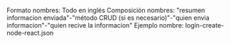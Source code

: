Formato nombres: Todo en inglés
Composición nombres: "resumen informacion enviada"-"método CRUD (si es necesario)"-"quien envia informacion"-"quien recive la informacion"
Ejemplo nombre: login-create-node-react.json